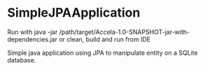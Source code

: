 # SimpleJPAApplication
Run with java -jar /path/target/Accela-1.0-SNAPSHOT-jar-with-dependencies.jar
or clean, build and run from IDE

Simple java application using JPA to manipulate entity on a SQLite database.
